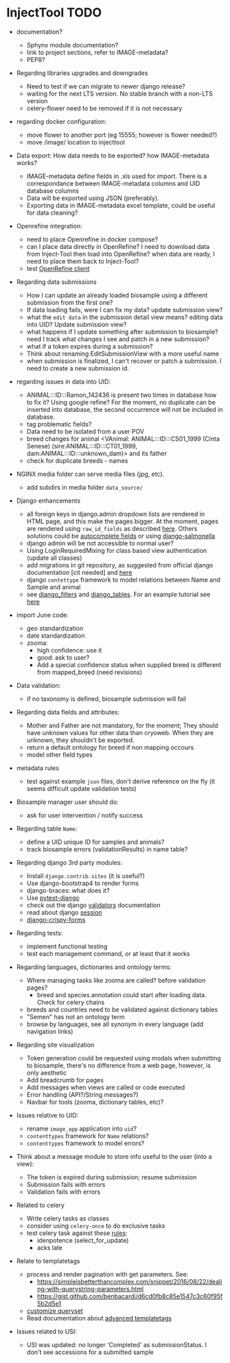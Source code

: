 
InjectTool TODO
===============

* documentation?
  - Sphynx module documentation?
  - link to project sections, refer to IMAGE-metadata?
  - PEP8?

* Regarding libraries upgrades and downgrades
  - Need to test if we can migrate to newer django release?
  - waiting for the next LTS version. No stable branch with a non-LTS version
  - celery-flower need to be removed if it is not necessary

* regarding docker configuration:
  - move flower to another port (eg 15555; however is flower needed?)
  - move /image/ location to injecttool

* Data export: How data needs to be exported? how IMAGE-metadata works?
  - IMAGE-metadata define fields in .xls used for import. There is a correspondance
    between IMAGE-metadata columns and UID database columns
  - Data will be exported using JSON (preferably).
  - Exporting data in IMAGE-metadata excel template, could be useful for data
    cleaning?

* Openrefine integration:
  - need to place Openrefine in docker compose?
  - can I place data directly in OpenRefine? I need to download data from Inject-Tool
    then load into OpenRefine? when data are ready, I need to place them back to Inject-Tool?
  - test [OpenRefine client](https://github.com/OpenRefine/refine-client-py)

* Regarding data submissions
  - How I can update an already loaded biosample using a different submission from
    the first one?
  - If data loading fails, were I can fix my data? update submission view?
  - what the `edit data` in the submission detail view means? editing data into UID?
    Update submission view?
  - what happens if I update something after submission to biosample? need I track
    what changes I see and patch in a new submission?
  - what if a token expires during a submission?
  - Think about renaming EditSubmissionView with a more useful name
  - when submission is finalized, I can't recover or patch a submission. I need
    to create a new submission id.

* regarding issues in data into UID:
  - ANIMAL:::ID:::Ramon_142436 is present two times in database how to fix it?
    Using google refine? For the moment, no duplicate can be inserted into database,
    the second occurrence will not be included in database.
  - tag problematic fields?
  - Data need to be isolated from a user POV
  - breed changes for animal <VAnimal: ANIMAL:::ID:::CS01_1999 (Cinta Senese) (sire:ANIMAL:::ID:::CT01_1999, dam:ANIMAL:::ID:::unknown_dam)>
    and its father
  - check for duplicate breeds - names

* NGINX media folder can serve media files (jpg, etc).
  - add subdirs in media folder `data_source/`

* Django enhancements
  - all foreign keys in django.admin dropdown lists are rendered in HTML page, and this make the
    pages bigger. At the moment, pages are rendered using `raw_id_fields` as described
    [here](https://books.agiliq.com/projects/django-admin-cookbook/en/latest/many_fks.html).
    Others solutions could be [autocomplete fields](http://django-extensions.readthedocs.io/en/latest/admin_extensions.html?highlight=ForeignKeyAutocompleteAdmin)
    or using [django-salmonella](https://github.com/lincolnloop/django-dynamic-raw-id)
  - django admin will be not accessible to normal user?
  - Using LoginRequiredMixing for class based view authentication (update all classes)
  - add migrations in git repository, as suggested from official django documentation
    [cit needed] and [here](https://stackoverflow.com/questions/28035119/should-i-be-adding-the-django-migration-files-in-the-gitignore-file)
  - django `contettype` framework to model relations between Name and Sample and
    animal
  - see [django_filters](https://django-filter.readthedocs.io/) and [django_tables](https://django-tables2.readthedocs.io/en/latest/).
    For an example tutorial see [here](https://www.craigderington.me/generic-list-view-with-django-tables/)

* import June code:
  - geo standardization
  - date standardization
  - zooma:
    - high confidence: use it
    - good: ask to user?
    - Add a special confidence status when supplied breed is different from
      mapped_breed (need revisions)

* Data validation:
  - if no taxonomy is defined, biosample submission will fail

* Regarding data fields and attributes:
  - Mother and Father are not mandatory, for the moment; They should have unknown
    values for other data than cryoweb. When they are unknown, they shouldn't be
    exported.
  - return a default ontology for breed if non mapping occours
  - model other field types

* metadata rules
  - test against example `json` files, don't derive reference on the fly (it
    seems difficult update validation tests)

* Biosample manager user should do:
  - ask for user intervention / notify success

* Regarding table `Name`:
  - define a UID unique ID for samples and animals?
  - track biosample errors (validationResults) in name table?

* Regarding django 3rd party modules:
  - Install `django.contrib.sites` (it is useful?)
  - Use django-bootstrap4 to render forms
  - django-braces: what does it?
  - Use [pytest-django](https://pytest-django.readthedocs.io/en/latest/)
  - check out the django [validators](https://docs.djangoproject.com/en/1.11/ref/validators/)
    documentation
  - read about django [session](https://docs.djangoproject.com/en/1.11/topics/http/sessions/)
  - [django-crispy-forms](https://simpleisbetterthancomplex.com/tutorial/2018/08/13/how-to-use-bootstrap-4-forms-with-django.html)

* Regarding tests:
  - implement functional testing
  - test each management command, or at least that it works

* Regarding languages, dictionaries and ontology terms:
  - Where managing tasks like zooma are called? before validation pages?
    - breed and species annotation could start after loading data. Check for
      celery chains
  - breeds and countries need to be validated against dictionary tables
  - "Semen" has not an ontology term
  - browse by languages, see all synonym in every language (add navigation links)

* Regarding site visualization
  - Token generation could be requested using modals when submitting to biosample,
    there's no difference from a web page, however, is only aesthetic
  - Add breadcrumb for pages
  - Add messages when views are called or code executed
  - Error handling (API?/String messages?)
  - Navbar for tools (zooma, dictionary tables, etc)?

* Issues relative to UID:
  - rename `image_app` application into `uid`?
  - `contenttypes` framework for `Name` relations?
  - `contenttypes` framework to model errors?

* Think about a message module to store info useful to the user (into a view):
  - The token is expired during submission; resume submission
  - Submission fails with errors
  - Validation fails with errors

* Related to celery
  - Write celery tasks as classes
  - consider using `celery-once` to do exclusive tasks
  - test celery task against these [rules](https://blog.daftcode.pl/working-with-asynchronous-celery-tasks-lessons-learned-32bb7495586b):
    - idenpotence (select_for_update)
    - acks late

* Relate to templatetags
  - process and render pagination with get parameters. See:
    - https://simpleisbetterthancomplex.com/snippet/2016/08/22/dealing-with-querystring-parameters.html
    - https://gist.github.com/benbacardi/d6cd0fb8c85e1547c3c60f95f5b2d5e1
  - [customize queryset](https://stackoverflow.com/questions/22902457/django-listview-customising-queryset)
  - Read documentation about [advanced templatetags](https://djangobook.com/advanced-custom-template-tags/)

* Issues related to USI:
  - USI was updated: no longer 'Completed' as submissionStatus. I don't see
    accessions for a submitted sample
